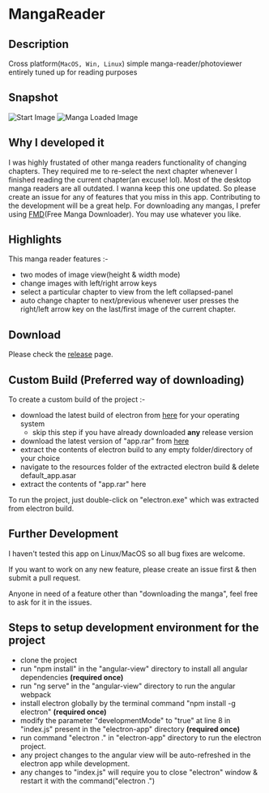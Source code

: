 # MangaReader

## Description

Cross platform(`MacOS, Win, Linux`) simple manga-reader/photoviewer entirely tuned up for reading purposes

## Snapshot

![Start Image](https://i.imgur.com/dUvbgqn.png)
![Manga Loaded Image](https://i.imgur.com/JtdABRo.png)

## Why I developed it

I was highly frustated of other manga readers functionality of changing chapters. They required me to re-select the next chapter whenever I finished reading the current chapter(an excuse! lol). Most of the desktop manga readers are all outdated. I wanna keep this one updated. So please create an issue for any of features that you miss in this app. Contributing to the development will be a great help. For downloading any mangas, I prefer using [FMD](https://github.com/riderkick/FMD)(Free Manga Downloader). You may use whatever you like.

## Highlights

This manga reader features :-

- two modes of image view(height & width mode)
- change images with left/right arrow keys
- select a particular chapter to view from the left collapsed-panel
- auto change chapter to next/previous whenever user presses the right/left arrow key on the last/first image of the current chapter.

## Download

Please check the [release](https://github.com/gmastergreatee/MangaReader/releases) page.

## Custom Build (Preferred way of downloading)

To create a custom build of the project :-

- download the latest build of electron from [here](https://github.com/electron/electron/releases) for your operating system
    - skip this step if you have already downloaded __any__ release version
- download the latest version of "app.rar" from [here](https://github.com/gmastergreatee/MangaReader/releases)
- extract the contents of electron build to any empty folder/directory of your choice
- navigate to the resources folder of the extracted electron build & delete default_app.asar
- extract the contents of "app.rar" here

To run the project, just double-click on "electron.exe" which was extracted from electron build.

## Further Development

I haven't tested this app on Linux/MacOS so all bug fixes are welcome.

If you want to work on any new feature, please create an issue first & then submit a pull request.

Anyone in need of a feature other than "downloading the manga", feel free to ask for it in the issues.

## Steps to setup development environment for the project

- clone the project
- run "npm install" in the "angular-view" directory to install all angular dependencies __(required once)__
- run "ng serve" in the "angular-view" directory to run the angular webpack
- install electron globally by the terminal command "npm install -g electron" __(required once)__
- modify the parameter "developmentMode" to "true" at line 8 in "index.js" present in the "electron-app" directory __(required once)__
- run command "electron ." in "electron-app" directory to run the electron project.
- any project changes to the angular view will be auto-refreshed in the electron app while development.
- any changes to "index.js" will require you to close "electron" window & restart it with the command("electron .")
